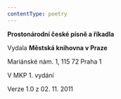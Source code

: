 ```yaml
---
contentType: poetry
---
```


**Prostonárodní české písně a říkadla**

Vydala **Městská knihovna v Praze**

Mariánské nám. 1, 115 72 Praha 1

V MKP 1. vydání

Verze 1.0 z 02. 11. 2011
